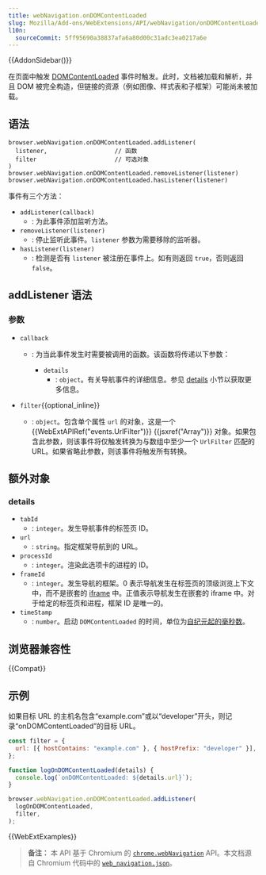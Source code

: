 ```yaml
---
title: webNavigation.onDOMContentLoaded
slug: Mozilla/Add-ons/WebExtensions/API/webNavigation/onDOMContentLoaded
l10n:
  sourceCommit: 5ff95690a38837afa6a80d00c31adc3ea0217a6e
---
```


{{AddonSidebar()}}

在页面中触发 [DOMContentLoaded](/zh-CN/docs/Web/API/Document/DOMContentLoaded_event) 事件时触发。此时，文档被加载和解析，并且 DOM 被完全构造，但链接的资源（例如图像、样式表和子框架）可能尚未被加载。

## 语法

```js-nolint
browser.webNavigation.onDOMContentLoaded.addListener(
  listener,                   // 函数
  filter                      // 可选对象
)
browser.webNavigation.onDOMContentLoaded.removeListener(listener)
browser.webNavigation.onDOMContentLoaded.hasListener(listener)
```

事件有三个方法：

- `addListener(callback)`
  - : 为此事件添加监听方法。
- `removeListener(listener)`
  - : 停止监听此事件。`listener` 参数为需要移除的监听器。
- `hasListener(listener)`
  - : 检测是否有 `listener` 被注册在事件上。如有则返回 `true`，否则返回`false`。

## addListener 语法

### 参数

- `callback`

  - : 为当此事件发生时需要被调用的函数。该函数将传递以下参数：

    - `details`
      - : `object`。有关导航事件的详细信息。参见 [details](#details_2) 小节以获取更多信息。

- `filter`{{optional_inline}}
  - : `object`。包含单个属性 `url` 的对象，这是一个 {{WebExtAPIRef("events.UrlFilter")}} {{jsxref("Array")}} 对象。如果包含此参数，则该事件将仅触发转换为与数组中至少一个 `UrlFilter` 匹配的 URL。如果省略此参数，则该事件将触发所有转换。

## 额外对象

### details

- `tabId`
  - : `integer`。发生导航事件的标签页 ID。
- `url`
  - : `string`。指定框架导航到的 URL。
- `processId`
  - : `integer`。渲染此选项卡的进程的 ID。
- `frameId`
  - : `integer`。发生导航的框架。0 表示导航发生在标签页的顶级浏览上下文中，而不是嵌套的 [iframe](/zh-CN/docs/Web/HTML/Element/iframe) 中。正值表示导航发生在嵌套的 iframe 中。对于给定的标签页和进程，框架 ID 是唯一的。
- `timeStamp`
  - : `number`。启动 `DOMContentLoaded` 的时间，单位为[自纪元起的毫秒数](https://zh.wikipedia.org/wiki/UNIX时间)。

## 浏览器兼容性

{{Compat}}

## 示例

如果目标 URL 的主机名包含“example.com”或以“developer”开头，则记录“onDOMContentLoaded”的目标 URL。

```js
const filter = {
  url: [{ hostContains: "example.com" }, { hostPrefix: "developer" }],
};

function logOnDOMContentLoaded(details) {
  console.log(`onDOMContentLoaded: ${details.url}`);
}

browser.webNavigation.onDOMContentLoaded.addListener(
  logOnDOMContentLoaded,
  filter,
);
```

{{WebExtExamples}}

> **备注：** 本 API 基于 Chromium 的 [`chrome.webNavigation`](https://developer.chrome.com/docs/extensions/reference/webNavigation/#event-onBeforeNavigate) API。本文档源自 Chromium 代码中的 [`web_navigation.json`](https://chromium.googlesource.com/chromium/src/+/master/chrome/common/extensions/api/web_navigation.json)。

<!--
// Copyright 2015 The Chromium Authors. All rights reserved.
//
// Redistribution and use in source and binary forms, with or without
// modification, are permitted provided that the following conditions are
// met:
//
//    * Redistributions of source code must retain the above copyright
// notice, this list of conditions and the following disclaimer.
//    * Redistributions in binary form must reproduce the above
// copyright notice, this list of conditions and the following disclaimer
// in the documentation and/or other materials provided with the
// distribution.
//    * Neither the name of Google Inc. nor the names of its
// contributors may be used to endorse or promote products derived from
// this software without specific prior written permission.
//
// THIS SOFTWARE IS PROVIDED BY THE COPYRIGHT HOLDERS AND CONTRIBUTORS
// "AS IS" AND ANY EXPRESS OR IMPLIED WARRANTIES, INCLUDING, BUT NOT
// LIMITED TO, THE IMPLIED WARRANTIES OF MERCHANTABILITY AND FITNESS FOR
// A PARTICULAR PURPOSE ARE DISCLAIMED. IN NO EVENT SHALL THE COPYRIGHT
// OWNER OR CONTRIBUTORS BE LIABLE FOR ANY DIRECT, INDIRECT, INCIDENTAL,
// SPECIAL, EXEMPLARY, OR CONSEQUENTIAL DAMAGES (INCLUDING, BUT NOT
// LIMITED TO, PROCUREMENT OF SUBSTITUTE GOODS OR SERVICES; LOSS OF USE,
// DATA, OR PROFITS; OR BUSINESS INTERRUPTION) HOWEVER CAUSED AND ON ANY
// THEORY OF LIABILITY, WHETHER IN CONTRACT, STRICT LIABILITY, OR TORT
// (INCLUDING NEGLIGENCE OR OTHERWISE) ARISING IN ANY WAY OUT OF THE USE
// OF THIS SOFTWARE, EVEN IF ADVISED OF THE POSSIBILITY OF SUCH DAMAGE.
-->
